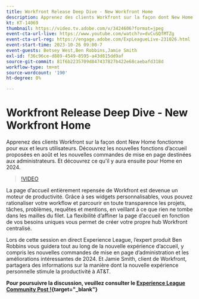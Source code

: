 ```yaml
---
title: Workfront Release Deep Dive - New Workfront Home
description: Apprenez des clients Workfront sur la façon dont New Home fonctionne pour eux et leurs utilisateurs.
kt: KT-14069
thumbnail: https://video.tv.adobe.com/v/3424606?format=jpeg
event-cta-url-live: https://www.youtube.com/watch?v=dvCuSQfMTZg
event-cta-url-reg: https://engage.adobe.com/ExpLeagueLive-231026.html
event-start-time: 2023-10-26 09:00-7
event-guests: Betsey West,Ben Robbins,Jamie Smith
exl-id: f36c96ce-d889-4549-8595-a43d815dd9af
source-git-commit: 81f6b2235709d847437827b422e68caebafd318d
workflow-type: tm+mt
source-wordcount: '190'
ht-degree: 0%

---
```


# Workfront Release Deep Dive - New Workfront Home

Apprenez des clients Workfront sur la façon dont New Home fonctionne pour eux et leurs utilisateurs. Découvrez les nouvelles fonctions d’accueil proposées en août et les nouvelles commandes de mise en page destinées aux administrateurs. Et découvrez ce qu&#39;il y aura ensuite pour Home en 2024.

>[!VIDEO](https://video.tv.adobe.com/v/3424606/?learn=on)

La page d’accueil entièrement repensée de Workfront est devenue un moteur de productivité. Grâce à ses widgets personnalisables, vous pouvez rationaliser votre workflow et parcourir en toute transparence les projets, tâches, problèmes, requêtes et mentions, en veillant à ce que rien ne tombe dans les mailles du filet. La flexibilité d’affiner la page d’accueil en fonction de vos besoins uniques vous permet de créer votre propre hub Workfront centralisé.

Lors de cette session en direct Experience League, l’expert produit Ben Robbins vous guidera tout au long de la nouvelle expérience d’accueil, y compris les nouvelles commandes de mise en page d’administration et les améliorations intéressantes de 2024. Et Jamie Smith, client de Workfront, partagera des informations sur la manière dont la nouvelle expérience personnelle stimule la productivité à AT&amp;T.

**Pour poursuivre la discussion, veuillez consulter le [Experience League Community Post !](https://experienceleaguecommunities.adobe.com/t5/workfront-discussions/10-26-webinar-q-amp-a-thread-workfront-release-deep-dive-new/td-p/627470){target="_blank"}**
